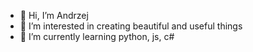 - 👋 Hi, I’m Andrzej
- 👀 I’m interested in creating beautiful and useful things
- 🌱 I’m currently learning python, js, c#

<!---
adziusmaster/adziusmaster is a ✨ special ✨ repository because its `README.md` (this file) appears on your GitHub profile.
You can click the Preview link to take a look at your changes.
--->
